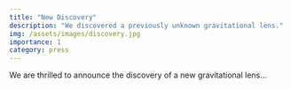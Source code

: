 ```yaml
---
title: "New Discovery"
description: "We discovered a previously unknown gravitational lens."
img: /assets/images/discovery.jpg
importance: 1
category: press
---
```


We are thrilled to announce the discovery of a new gravitational lens...
